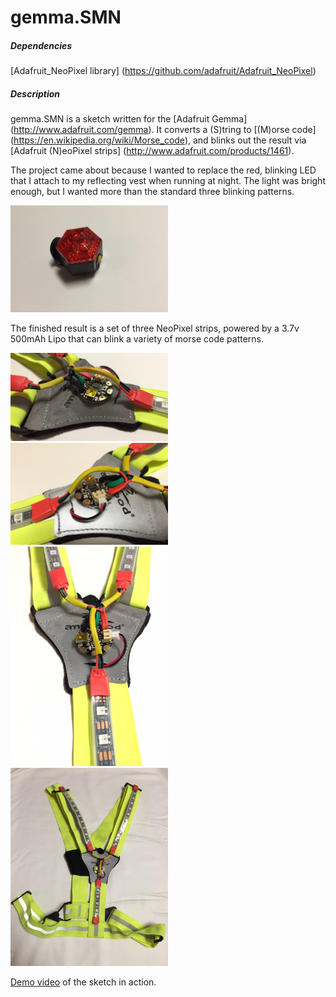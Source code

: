 # gemma.SMN

##### Dependencies

[Adafruit_NeoPixel library] (https://github.com/adafruit/Adafruit_NeoPixel)

##### Description

gemma.SMN is a sketch written for the [Adafruit Gemma] (http://www.adafruit.com/gemma).  It converts a (S)tring to [(M)orse code] (https://en.wikipedia.org/wiki/Morse_code), and blinks out the result via [Adafruit (N)eoPixel strips] (http://www.adafruit.com/products/1461).

The project came about because I wanted to replace the red, blinking LED that I attach to my reflecting vest when running at night.  The light was bright enough, but I wanted more than the standard three blinking patterns.

<img src="https://github.com/klinstifen/gemma.SMN/blob/master/images/IMG_0004.jpg" width="50%" height="50%">

The finished result is a set of three NeoPixel strips, powered by a 3.7v 500mAh Lipo that can blink a variety of morse code patterns.  

<img src="https://github.com/klinstifen/gemma.SMN/blob/master/images/IMG_0001.jpg" width="50%" height="50%">
<img src="https://github.com/klinstifen/gemma.SMN/blob/master/images/IMG_0002.jpg" width="50%" height="50%">
<img src="https://github.com/klinstifen/gemma.SMN/blob/master/images/IMG_0003.jpg" width="50%" height="50%">
<img src="https://github.com/klinstifen/gemma.SMN/blob/master/images/IMG_0005.jpg" width="50%" height="50%">

[Demo video](https://youtu.be/Xvr2BQ920dc&rel=0) of the sketch in action.
